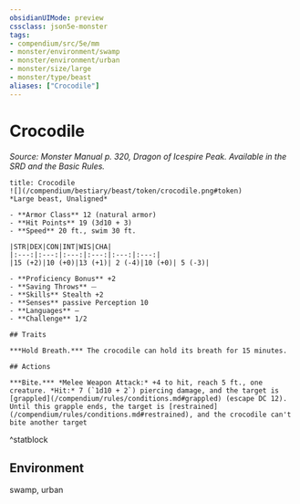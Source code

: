 ```yaml
---
obsidianUIMode: preview
cssclass: json5e-monster
tags:
- compendium/src/5e/mm
- monster/environment/swamp
- monster/environment/urban
- monster/size/large
- monster/type/beast
aliases: ["Crocodile"]
---
```

# Crocodile
*Source: Monster Manual p. 320, Dragon of Icespire Peak. Available in the SRD and the Basic Rules.*  


```ad-statblock
title: Crocodile
![](/compendium/bestiary/beast/token/crocodile.png#token)
*Large beast, Unaligned*

- **Armor Class** 12 (natural armor)
- **Hit Points** 19 (3d10 + 3) 
- **Speed** 20 ft., swim 30 ft.

|STR|DEX|CON|INT|WIS|CHA|
|:---:|:---:|:---:|:---:|:---:|:---:|
|15 (+2)|10 (+0)|13 (+1)| 2 (-4)|10 (+0)| 5 (-3)|

- **Proficiency Bonus** +2
- **Saving Throws** ⏤
- **Skills** Stealth +2
- **Senses** passive Perception 10
- **Languages** —
- **Challenge** 1/2

## Traits

***Hold Breath.*** The crocodile can hold its breath for 15 minutes.

## Actions

***Bite.*** *Melee Weapon Attack:* +4 to hit, reach 5 ft., one creature. *Hit:* 7 (`1d10 + 2`) piercing damage, and the target is [grappled](/compendium/rules/conditions.md#grappled) (escape DC 12). Until this grapple ends, the target is [restrained](/compendium/rules/conditions.md#restrained), and the crocodile can't bite another target
```
^statblock

## Environment

swamp, urban